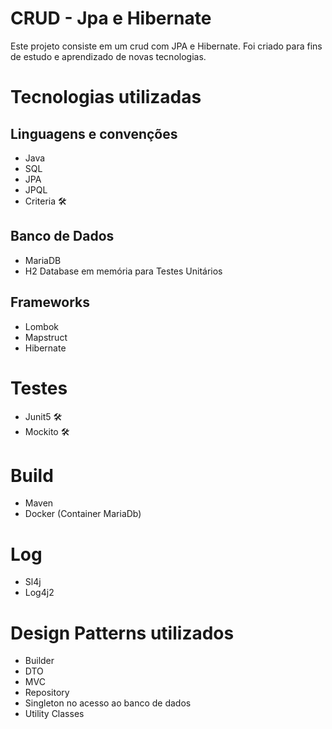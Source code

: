 # CRUD - Jpa e Hibernate

Este projeto consiste em um crud com JPA e Hibernate. Foi criado para fins de estudo e aprendizado de novas tecnologias.

# Tecnologias utilizadas
## Linguagens e convenções
- Java
- SQL 
- JPA
- JPQL 
- Criteria 🛠
## Banco de Dados
- MariaDB 
- H2 Database em memória para Testes Unitários
## Frameworks
- Lombok
- Mapstruct
- Hibernate️
# Testes
- Junit5 🛠️
- Mockito 🛠
# Build
- Maven
- Docker (Container MariaDb)
# Log
- Sl4j
- Log4j2
# Design Patterns utilizados
- Builder
- DTO
- MVC
- Repository
- Singleton no acesso ao banco de dados
- Utility Classes

